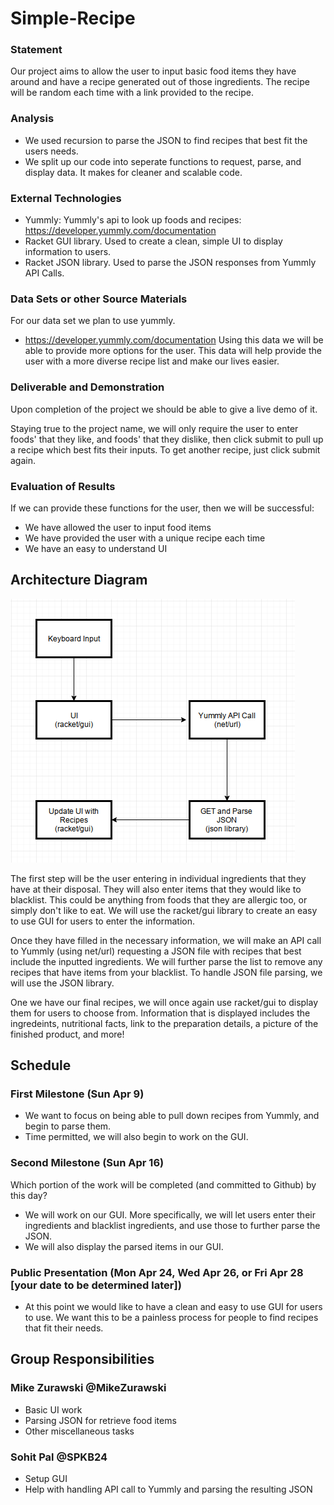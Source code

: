 # Simple-Recipe

### Statement
Our project aims to allow the user to input basic food items they have around and have a recipe generated out of those ingredients. The recipe will be random each time with a link provided to the recipe.

### Analysis
- We used recursion to parse the JSON to find recipes that best fit the users needs.
- We split up our code into seperate functions to request, parse, and display data. It makes for cleaner and scalable code.

### External Technologies
- Yummly: Yummly's api to look up foods and recipes: https://developer.yummly.com/documentation
- Racket GUI library. Used to create a clean, simple UI to display information to users.
- Racket JSON library. Used to parse the JSON responses from Yummly API Calls.

### Data Sets or other Source Materials
For our data set we plan to use yummly.
- https://developer.yummly.com/documentation
Using this data we will be able to provide more options for the user. This data will help provide the user with a more diverse recipe list and make our lives easier.

### Deliverable and Demonstration
Upon completion of the project we should be able to give a live demo of it.

Staying true to the project name, we will only require the user to enter foods' that they like, and foods' that they dislike, then click submit to pull up a recipe which best fits their inputs. To get another recipe, just click submit again.

### Evaluation of Results
If we can provide these functions for the user, then we will be successful:
- We have allowed the user to input food items
- We have provided the user with a unique recipe each time
- We have an easy to understand UI

## Architecture Diagram
![Architecture Diagram image](/ArchitectureDiagram.png?raw=true "Architecture Diagram image")

The first step will be the user entering in individual ingredients that they have at their disposal. They will also enter items that they would like to blacklist. This could be anything from foods that they are allergic too, or simply don't like to eat. We will use the racket/gui library to create an easy to use GUI for users to enter the information.

Once they have filled in the necessary information, we will make an API call to Yummly (using net/url) requesting a JSON file with recipes that best include the inputted ingredients. We will further parse the list to remove any recipes that have items from your blacklist. To handle JSON file parsing, we will use the JSON library.

One we have our final recipes, we will once again use racket/gui to display them for users to choose from. Information that is displayed includes the ingredeints, nutritional facts, link to the preparation details, a picture of the finished product, and more!

## Schedule
### First Milestone (Sun Apr 9)
- We want to focus on being able to pull down recipes from Yummly, and begin to parse them.
- Time permitted, we will also begin to work on the GUI.

### Second Milestone (Sun Apr 16)
Which portion of the work will be completed (and committed to Github) by this day?
- We will work on our GUI. More specifically, we will let users enter their ingredients and blacklist ingredients, and use those to further parse the JSON.
- We will also display the parsed items in our GUI.

### Public Presentation (Mon Apr 24, Wed Apr 26, or Fri Apr 28 [your date to be determined later])
- At this point we would like to have a clean and easy to use GUI for users to use. We want this to be a painless process for people to find recipes that fit their needs.

## Group Responsibilities
### Mike Zurawski @MikeZurawski
- Basic UI work
- Parsing JSON for retrieve food items
- Other miscellaneous tasks

### Sohit Pal @SPKB24
- Setup GUI
- Help with handling API call to Yummly and parsing the resulting JSON
